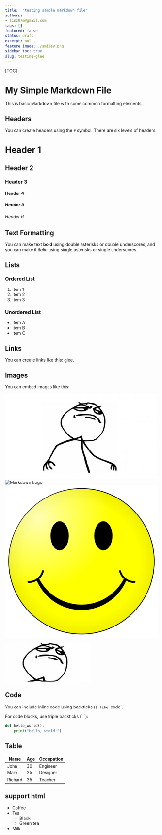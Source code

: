 ```yaml
---
title:  'testing sample markdown file'
authors:
- linz07m@gmail.com
tags: []
featured: false
status: draft
excerpt: null,
feature_image: ./smiley.png
sidebar_toc: true
slug: testing-glee
---
```


[TOC]
# My Simple Markdown File

This is  basic Markdown file with some common formatting elements.

## Headers

You can create headers using the `#` symbol. There are six levels of headers:

# Header 1
## Header 2
### Header 3
#### Header 4
##### Header 5
###### Header 6

## Text Formatting

You can make text **bold** using double asterisks or double underscores, and you can make it *italic* using single asterisks or single underscores.

## Lists

### Ordered List

1. Item 1
2. Item 2
3. Item 3

### Unordered List

- Item A
- Item B
- Item C

## Links

You can create links like this: [glee](https://github.com/HexmosTech/glee).

## Images

You can embed images like this:

![sticky](./sticky.jpg)
![Markdown Logo](https://markdown-here.com/img/icon256.png)
![smiley](./smiley.png)

![sticky-cropped](./sticky-cropped.jpg)

## Code

You can include inline code using backticks (`) like `code`.

For code blocks, use triple backticks (```):

```python
def hello_world():
    print("Hello, world!")
```

## Table 

| Name      | Age | Occupation |
| --------- | --- | ---------- |
| John      | 30  | Engineer   |
| Mary      | 25  | Designer   |
| Richard   | 35  | Teacher    |


## support html

<ul>
  <li>Coffee</li>
  <li>Tea
    <ul>
      <li>Black</li>
      <li>Green tea</li>
    </ul>
  </li>
  <li>Milk</li>
</ul>


